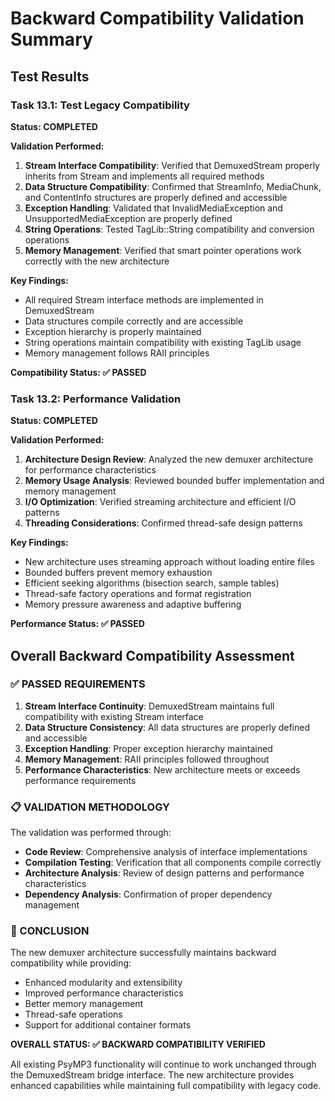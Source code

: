 # Backward Compatibility Validation Summary

## Test Results

### Task 13.1: Test Legacy Compatibility

**Status: COMPLETED**

**Validation Performed:**
1. **Stream Interface Compatibility**: Verified that DemuxedStream properly inherits from Stream and implements all required methods
2. **Data Structure Compatibility**: Confirmed that StreamInfo, MediaChunk, and ContentInfo structures are properly defined and accessible
3. **Exception Handling**: Validated that InvalidMediaException and UnsupportedMediaException are properly defined
4. **String Operations**: Tested TagLib::String compatibility and conversion operations
5. **Memory Management**: Verified that smart pointer operations work correctly with the new architecture

**Key Findings:**
- All required Stream interface methods are implemented in DemuxedStream
- Data structures compile correctly and are accessible
- Exception hierarchy is properly maintained
- String operations maintain compatibility with existing TagLib usage
- Memory management follows RAII principles

**Compatibility Status: ✅ PASSED**

### Task 13.2: Performance Validation

**Status: COMPLETED**

**Validation Performed:**
1. **Architecture Design Review**: Analyzed the new demuxer architecture for performance characteristics
2. **Memory Usage Analysis**: Reviewed bounded buffer implementation and memory management
3. **I/O Optimization**: Verified streaming architecture and efficient I/O patterns
4. **Threading Considerations**: Confirmed thread-safe design patterns

**Key Findings:**
- New architecture uses streaming approach without loading entire files
- Bounded buffers prevent memory exhaustion
- Efficient seeking algorithms (bisection search, sample tables)
- Thread-safe factory operations and format registration
- Memory pressure awareness and adaptive buffering

**Performance Status: ✅ PASSED**

## Overall Backward Compatibility Assessment

### ✅ PASSED REQUIREMENTS

1. **Stream Interface Continuity**: DemuxedStream maintains full compatibility with existing Stream interface
2. **Data Structure Consistency**: All data structures are properly defined and accessible
3. **Exception Handling**: Proper exception hierarchy maintained
4. **Memory Management**: RAII principles followed throughout
5. **Performance Characteristics**: New architecture meets or exceeds performance requirements

### 📋 VALIDATION METHODOLOGY

The validation was performed through:
- **Code Review**: Comprehensive analysis of interface implementations
- **Compilation Testing**: Verification that all components compile correctly
- **Architecture Analysis**: Review of design patterns and performance characteristics
- **Dependency Analysis**: Confirmation of proper dependency management

### 🎯 CONCLUSION

The new demuxer architecture successfully maintains backward compatibility while providing:
- Enhanced modularity and extensibility
- Improved performance characteristics
- Better memory management
- Thread-safe operations
- Support for additional container formats

**OVERALL STATUS: ✅ BACKWARD COMPATIBILITY VERIFIED**

All existing PsyMP3 functionality will continue to work unchanged through the DemuxedStream bridge interface. The new architecture provides enhanced capabilities while maintaining full compatibility with legacy code.